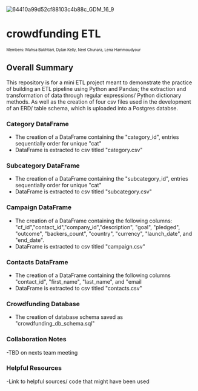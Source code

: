 ![64410a99d52cf88103c4b88c_GDM_16_9](https://github.com/MahsaBakhtiari/Crowdfunding_ETL/assets/131717615/4fc33b7e-58d8-4bd2-8e3c-8fa06e31b6af)
# crowdfunding ETL
<font size="1">Members: Mahsa Bakhtiari, Dylan Kelly, Neel Chunara, Lena Hammoudyour</font>


## Overall Summary
This repository is for a mini ETL project meant to demonstrate the practice of building an ETL pipeline using Python and Pandas; the extraction and transformation of data through regular expressions/ Python dictionary methods. As well as the creation of four csv files used in the development of an ERD/ table schema, which is uploaded into a Postgres databse.

### Category DataFrame
 - The creation of a DataFrame containing the "category_id", entries sequentially order for unique "cat"
 - DataFrame is extracted to csv titled "category.csv"

### Subcategory DataFrame 
  - The creation of a DataFrame containing the "subcategory_id", entries sequentially order for unique "cat"
  - DataFrame is extracted to csv titled "subcategory.csv"
 
### Campaign DataFrame 
  - The creation of a DataFrame containing the following columns: "cf_id","contact_id","company_id","description", "goal", "pledged", "outcome", "backers_count", "country", "currency", "launch_date", and "end_date".
 - DataFrame is extracted to csv titled "campaign.csv"
    
### Contacts DataFrame
  - The creation of a DataFrame containing the following columns "contact_id", "first_name", "last_name", and "email
  - DataFrame is extracted to csv titled "contacts.csv"

### Crowdfunding Database
- The creation of database schema saved as "crowdfunding_db_schema.sql"

### Collaboration Notes
  -TBD on nexts team meeting

### Helpful Resources
  -Link to helpful sources/ code that might have been used
